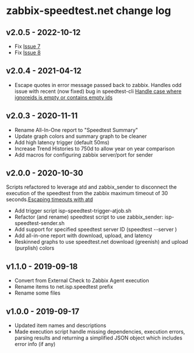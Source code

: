 # zabbix-speedtest.net change log

## v2.0.5 - 2022-10-12
* Fix [Issue 7](https://github.com/robmccready/zabbix-isp-speedtest/issues/7)
* Fix [Issue 8](https://github.com/robmccready/zabbix-isp-speedtest/issues/8)

## v2.0.4 - 2021-04-12
* Escape quotes in error message passed back to zabbix. Handles odd issue with recent (now fixed) bug in speedtest-cli [Handle case where ignoreids is empty or contains empty ids](https://github.com/sivel/speedtest-cli/commit/cadc68b5aef20f28648072cf07a8f155639b81dd)

## v2.0.3 - 2020-11-11
* Rename All-In-One report to "Speedtest Summary"
 * Update graph colors and summary graph to be cleaner
* Add high latency trigger (default 50ms)
* Increase Trend Histories to 750d to allow year on year comparison
* Add macros for configuring zabbix server/port for sender


## v2.0.0 - 2020-10-30
Scripts refactored to leverage atd and zabbix_sender to disconnect the execution of the speedtest from the zabbix maximum timeout of 30 seconds.[Escaping timeouts with atd](https://zabbix.org/wiki/Escaping_timeouts_with_atd)
* Add trigger script isp-speedtest-trigger-atjob.sh
* Refactor (and rename) speedtest script to use zabbix_sender: isp-speedtest-sender.sh
* Add support for specified speedtest server ID (speedtest --server <ID>)
* Add all-in-one report with download, upload, and latency
* Reskinned graphs to use speedtest.net download (greenish) and upload (purplish) colors


## v1.1.0 - 2019-09-18
* Convert from External Check to Zabbix Agent execution
* Rename items to net.isp.speedtest prefix
* Rename some files

## v1.0.0 - 2019-09-17
* Updated item names and descriptions
* Made execution script handle missing dependencies, execution errors, parsing results and returning a simplified JSON object which includes error info (if any)

